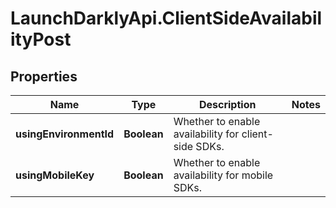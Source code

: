 # LaunchDarklyApi.ClientSideAvailabilityPost

## Properties

Name | Type | Description | Notes
------------ | ------------- | ------------- | -------------
**usingEnvironmentId** | **Boolean** | Whether to enable availability for client-side SDKs. | 
**usingMobileKey** | **Boolean** | Whether to enable availability for mobile SDKs. | 


